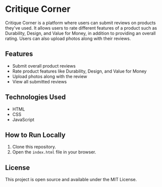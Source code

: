 # Critique Corner

Critique Corner is a platform where users can submit reviews on products they've used. It allows users to rate different features of a product such as Durability, Design, and Value for Money, in addition to providing an overall rating. Users can also upload photos along with their reviews.

## Features
- Submit overall product reviews
- Rate product features like Durability, Design, and Value for Money
- Upload photos along with the review
- View all submitted reviews

## Technologies Used
- HTML
- CSS
- JavaScript

## How to Run Locally
1. Clone this repository.
2. Open the `index.html` file in your browser.

## License
This project is open source and available under the MIT License.
